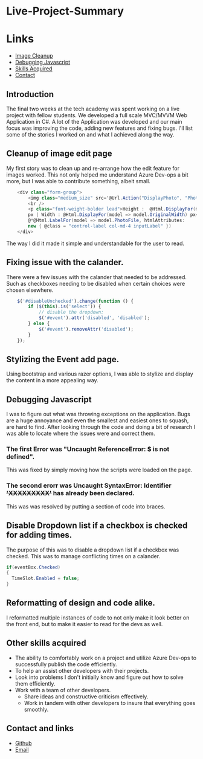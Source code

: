 # Live-Project-Summary

# Links
- [Image Cleanup](#Cleanup-of-image-edit-page)
- [Debugging Javascript](#Debugging-Javascript)
- [Skills Acquired](#Other-skills-acquired)
- [Contact](#Contact-and-links)
## Introduction
The final two weeks at the tech academy was spent working on a live project with fellow students. 
We developed a full scale MVC/MVVM Web Application in C#. A lot of the Application was developed and our main focus was improving the code, adding new features and fixing bugs. 
I'll list some of the stories I worked on and what I achieved along the way.



## Cleanup of image edit page
My first story was to clean up and re-arrange how the edit feature for images worked. This not only helped me understand Azure Dev-ops a bit more, but I was able to contribute something, albeit small.

```csharp
    <div class="form-group">
        <img class="medium_size" src='@Url.Action("DisplayPhoto", "Photo", new { id = Model.PhotoId })' />
        <br />
        <p class="font-weight-bolder lead">Height :  @Html.DisplayFor(model => model.OriginalHeight)
        px | Width : @Html.DisplayFor(model => model.OriginalWidth) px</p>
        @*@Html.LabelFor(model => model.PhotoFile, htmlAttributes: 
        new { @class = "control-label col-md-4 inputLabel" })
    </div>
```

The way I did it made it simple and understandable for the user to read.

## Fixing issue with the calander.
There were a few issues with the calander that needed to be addressed. Such as checkboxes needing to be disabled when certain choices were chosen elsewhere.

```Javascript
    $('#disableUnchecked').change(function () {
        if ($(this).is('select')) {
            // disable the dropdown:
            $('#event').attr('disabled', 'disabled');
        } else {
            $('#event').removeAttr('disabled');
        }
    });
```
## Stylizing the Event add page.
Using bootstrap and various razer options, I was able to stylize and display the content in a more appealing way.


## Debugging Javascript
I was to figure out what was throwing exceptions on the application. Bugs are a huge annoyance and even the smallest and easiest ones to squash, are hard to find. After looking through the code and doing a bit of research I was able to locate where the issues were and correct them. 

### The first Error was "Uncaught ReferenceError: $ is not defined".
This was fixed by simply moving how the scripts were loaded on the page.

### The second erorr was Uncaught SyntaxError: Identifier ~~'XXXXXXXXX'~~ has already been declared.
This was was resolved by putting a section of code into braces.

## Disable Dropdown list if a checkbox is checked for adding times.
The purpose of this was to disable a dropdown list if a checkbox was checked. This was to manage conflicting times on a calander.
```C#
if(eventBox.Checked)
{
  TimeSlot.Enabled = false;
}
```
## Reformatting of design and code alike.
I reformatted multiple instances of code to not only make it look better on the front end, but to make it easier to read for the devs as well.

## Other skills acquired
- The ability to comfortably work on a project and utilize Azure Dev-ops to successfully publish the code efficiently.
- To help an assist other developers with their projects.
- Look into problems I don't initially know and figure out how to solve them efficiently.
- Work with a team of other developers.
  - Share ideas and constructive criticism effectively.
  - Work in tandem with other developers to insure that everything goes smoothly.

## Contact and links
- [Github](https://github.com/Gruzzly-bear)
- [Email](mailto:gruzzly-bear@outlook.com?subject=Hey%20There!)
